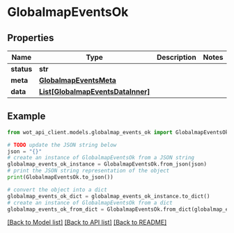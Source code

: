 # GlobalmapEventsOk


## Properties

Name | Type | Description | Notes
------------ | ------------- | ------------- | -------------
**status** | **str** |  | 
**meta** | [**GlobalmapEventsMeta**](GlobalmapEventsMeta.md) |  | 
**data** | [**List[GlobalmapEventsDataInner]**](GlobalmapEventsDataInner.md) |  | 

## Example

```python
from wot_api_client.models.globalmap_events_ok import GlobalmapEventsOk

# TODO update the JSON string below
json = "{}"
# create an instance of GlobalmapEventsOk from a JSON string
globalmap_events_ok_instance = GlobalmapEventsOk.from_json(json)
# print the JSON string representation of the object
print(GlobalmapEventsOk.to_json())

# convert the object into a dict
globalmap_events_ok_dict = globalmap_events_ok_instance.to_dict()
# create an instance of GlobalmapEventsOk from a dict
globalmap_events_ok_from_dict = GlobalmapEventsOk.from_dict(globalmap_events_ok_dict)
```
[[Back to Model list]](../README.md#documentation-for-models) [[Back to API list]](../README.md#documentation-for-api-endpoints) [[Back to README]](../README.md)



